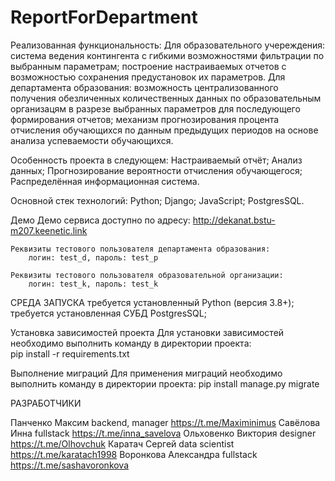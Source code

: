 # ReportForDepartment
Реализованная функциональность:
	Для образовательного учереждения:
		система ведения контингента с гибкими возможностями фильтрации по выбранным параметрам;
		построение настраиваемых отчетов с возможностью сохранения предустановок их параметров.
	Для департамента образования:
		возможность централизованного получения обезличенных количественных данных по образовательным организацям в разрезе выбранных параметров для последующего формирования отчетов;
		механизм прогнозирования процента отчисления обучающихся по данным предыдущих периодов на основе анализа успеваемости обучающихся.
		
	
	
Особенность проекта в следующем:
	Настраиваемый отчëт;
	Анализ данных;
	Прогнозирование вероятности отчисления обучающегося;
	Распределённая информационная система.
	
Основной стек технологий:
	Python;
	Django;
	JavaScript;
	PostgresSQL.

Демо
	Демо сервиса доступно по адресу: http://dekanat.bstu-m207.keenetic.link

	Реквизиты тестового пользователя департамента образования: 
		логин: test_d, пароль: test_p
	
	Реквизиты тестового пользователя образовательной организации: 
		логин: test_k, пароль: test_k


СРЕДА ЗАПУСКА
	требуется установленный Python (версия 3.8+);
	требуется установленная СУБД PostgresSQL;
	
Установка зависимостей проекта
	Для установки зависимостей необходимо выполнить команду в директории проекта:  
	pip install -r requirements.txt

Выполнение миграций
	Для применения миграций необходимо выполнить команду в директории проекта:
	pip install manage.py migrate


РАЗРАБОТЧИКИ

Панченко Максим  backend, manager https://t.me/Maximinimus
Савёлова Инна fullstack https://t.me/inna_savelova
Ольховенко Виктория designer https://t.me/Olhovchuk
Каратач Сергей data scientist https://t.me/karatach1998
Воронкова Александра fullstack https://t.me/sashavoronkova
